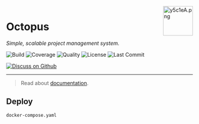 <img src="https://s3.ax1x.com/2021/02/20/y5c1eA.png" alt="y5c1eA.png" border="0" width="80px" align="right" />

# Octopus

_Simple, scalable project management system._

![Build](https://img.shields.io/badge/build-passing-brightgreen)
![Coverage](https://img.shields.io/badge/coverage-90%25-green)
![Quality](https://img.shields.io/badge/code%20quality-A-brightgreen)
![License](https://img.shields.io/badge/license-MIT-green)
![Last Commit](https://img.shields.io/github/last-commit/fwchen/octopus)


[![Discuss on Github](https://img.shields.io/badge/discuss%20on-GitHub-orange)](https://github.com/fwchen/mobx/discussions)


---
> Read about [documentation](./docs/).


## Deploy
``` bash
docker-compose.yaml
```